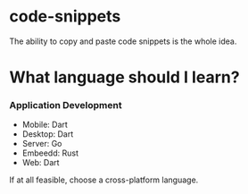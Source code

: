 # code-snippets
The ability to copy and paste code snippets is the whole idea.

# What language should I learn?

### Application Development
- Mobile: Dart
- Desktop: Dart
- Server: Go
- Embeedd: Rust
- Web: Dart

If at all feasible, choose a cross-platform language.
